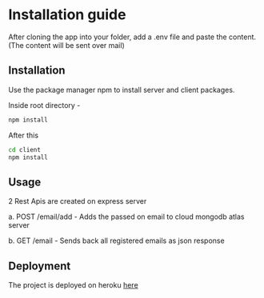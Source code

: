 # Installation guide

After cloning the app into your folder, add a .env file and paste the content. (The content will be sent over mail)

## Installation

Use the package manager npm to install server and client packages.

Inside root directory - 
```bash
npm install
```
After this

```bash
cd client
npm install
```

## Usage

2 Rest Apis are created on express server


a. POST /email/add - Adds the passed on email to cloud mongodb atlas server

b. GET  /email - Sends back all registered emails as json response



## Deployment
The project is deployed on heroku [here](https://emailsubanon.herokuapp.com/)
